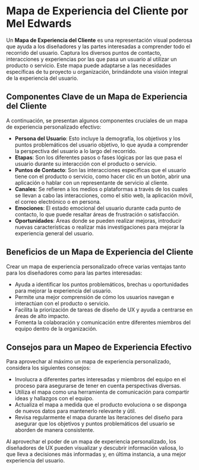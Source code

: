 # Mapa de Experiencia del Cliente por Mel Edwards

Un **Mapa de Experiencia del Cliente** es una representación visual poderosa que ayuda a los diseñadores y las partes interesadas a comprender todo el recorrido del usuario. Captura los diversos puntos de contacto, interacciones y experiencias por las que pasa un usuario al utilizar un producto o servicio. Este mapa puede adaptarse a las necesidades específicas de tu proyecto u organización, brindándote una visión integral de la experiencia del usuario.

## Componentes Clave de un Mapa de Experiencia del Cliente

A continuación, se presentan algunos componentes cruciales de un mapa de experiencia personalizado efectivo:

- **Persona del Usuario**: Esto incluye la demografía, los objetivos y los puntos problemáticos del usuario objetivo, lo que ayuda a comprender la perspectiva del usuario a lo largo del recorrido.
- **Etapas**: Son los diferentes pasos o fases lógicas por las que pasa el usuario durante su interacción con el producto o servicio.
- **Puntos de Contacto**: Son las interacciones específicas que el usuario tiene con el producto o servicio, como hacer clic en un botón, abrir una aplicación o hablar con un representante de servicio al cliente.
- **Canales**: Se refieren a los medios o plataformas a través de los cuales se llevan a cabo las interacciones, como el sitio web, la aplicación móvil, el correo electrónico o en persona.
- **Emociones**: El estado emocional del usuario durante cada punto de contacto, lo que puede resaltar áreas de frustración o satisfacción.
- **Oportunidades**: Áreas donde se pueden realizar mejoras, introducir nuevas características o realizar más investigaciones para mejorar la experiencia general del usuario.

## Beneficios de un Mapa de Experiencia del Cliente

Crear un mapa de experiencia personalizado ofrece varias ventajas tanto para los diseñadores como para las partes interesadas:

- Ayuda a identificar los puntos problemáticos, brechas u oportunidades para mejorar la experiencia del usuario.
- Permite una mejor comprensión de cómo los usuarios navegan e interactúan con el producto o servicio.
- Facilita la priorización de tareas de diseño de UX y ayuda a centrarse en áreas de alto impacto.
- Fomenta la colaboración y comunicación entre diferentes miembros del equipo dentro de la organización.

## Consejos para un Mapeo de Experiencia Efectivo

Para aprovechar al máximo un mapa de experiencia personalizado, considera los siguientes consejos:

- Involucra a diferentes partes interesadas y miembros del equipo en el proceso para asegurarse de tener en cuenta perspectivas diversas.
- Utiliza el mapa como una herramienta de comunicación para compartir ideas y hallazgos con el equipo.
- Actualiza el mapa a medida que el producto evoluciona o se disponga de nuevos datos para mantenerlo relevante y útil.
- Revisa regularmente el mapa durante las iteraciones del diseño para asegurar que los objetivos y puntos problemáticos del usuario se aborden de manera consistente.

Al aprovechar el poder de un mapa de experiencia personalizado, los diseñadores de UX pueden visualizar y descubrir información valiosa, lo que lleva a decisiones más informadas y, en última instancia, a una mejor experiencia del usuario.
